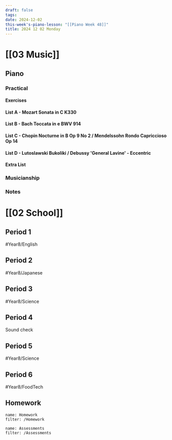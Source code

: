 ```yaml
---
draft: false
tags:
date: 2024-12-02
this-week's-piano-lesson: "[[Piano Week 48]]"
title: 2024 12 02 Monday
---
```

# [[03 Music]]
## Piano
### Practical
#### Exercises

#### List A - Mozart Sonata in C K330

#### List B - Bach Toccata in e BWV 914

#### List C - Chopin Nocturne in B Op 9 No 2 / Mendelssohn Rondo Capriccioso Op 14

#### List D - Lutoslawski Bukoliki / Debussy 'General Lavine' - Eccentric
#### Extra List

### Musicianship

### Notes 


# [[02 School]]
## Period 1
#Year8/English 
## Period 2
#Year8/Japanese 
## Period 3
#Year8/Science 
## Period 4
Sound check 
## Period 5
#Year8/Science 
## Period 6
#Year8/FoodTech 
## Homework
```todoist
name: Homework
filter: /Homework
``` 

```todoist
name: Assessments
filter: /Assessments
```